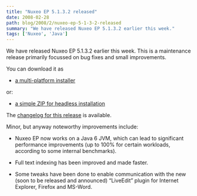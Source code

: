 ```yaml
---
title: "Nuxeo EP 5.1.3.2 released"
date: 2008-02-28
path: blog/2008/2/nuxeo-ep-5-1-3-2-released
summary: "We have released Nuxeo EP 5.1.3.2 earlier this week."
tags: ['Nuxeo', 'Java']
---
```


<p>We have released Nuxeo EP 5.1.3.2 earlier this week. This is a maintenance release primarily focussed on bug fixes and small improvements.</p><p>You can download it as </p><ul><li><a href="http://www.nuxeo.org/sections/downloads/">a multi-platform installer</a></li>
</ul><p>or:</p><ul><li><a href="http://www.nuxeo.org/static/NuxeoEP/nuxeo-ep-5.1.3.2.GA-1.zip%5D">a simple ZIP for headless installation</a></li>
</ul><p>The <a href="http://jira.nuxeo.org/secure/ReleaseNote.jspa?projectId=10011&amp;styleName=Html&amp;version=10379">changelog for this release</a> is available.</p><p>Minor, but anyway noteworthy improvements include:</p><ul><li><p>Nuxeo EP now works on a Java 6 JVM, which can lead to significant performance improvements (up to 100% for certain workloads, according to some internal benchmarks).</p></li>
<li><p>Full text indexing has been improved and made faster.</p></li>
<li><p>Some tweaks have been done to enable communication with the new (soon to be released and announced) &#8220;LiveEdit&#8221; plugin for Internet Explorer, Firefox and MS-Word.</p></li>
</ul>


